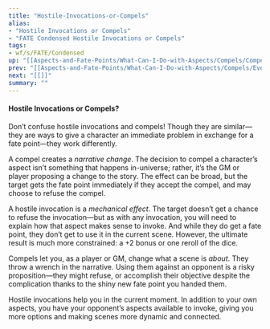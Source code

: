 ```yaml
---
title: "Hostile-Invocations-or-Compels"
alias:
- "Hostile Invocations or Compels"
- "FATE Condensed Hostile Invocations or Compels"
tags:
- wf/s/FATE/Condensed
up: "[[Aspects-and-Fate-Points/What-Can-I-Do-with-Aspects/Compels/Compels]]"
prev: "[[Aspects-and-Fate-Points/What-Can-I-Do-with-Aspects/Compels/Events-and-Decisions]]"
next: "[[]]"
summary: ""
---
```

#### Hostile Invocations or Compels?

Don’t confuse hostile invocations and compels! Though they are similar—they are ways to give a character an immediate problem in exchange for a fate point—they work differently.

A compel creates a _narrative change_. The decision to compel a character’s aspect isn’t something that happens in-universe; rather, it’s the GM or player proposing a change to the story. The effect can be broad, but the target gets the fate point immediately if they accept the compel, and may choose to refuse the compel.

A hostile invocation is a _mechanical effect_. The target doesn’t get a chance to refuse the invocation—but as with any invocation, you will need to explain how that aspect makes sense to invoke. And while they do get a fate point, they don’t get to use it in the current scene. However, the ultimate result is much more constrained: a +2 bonus or one reroll of the dice.

Compels let you, as a player or GM, change what a scene is _about_. They throw a wrench in the narrative. Using them against an opponent is a risky proposition—they might refuse, or accomplish their objective despite the complication thanks to the shiny new fate point you handed them.

Hostile invocations help you in the current moment. In addition to your own aspects, you have your opponent’s aspects available to invoke, giving you more options and making scenes more dynamic and connected.